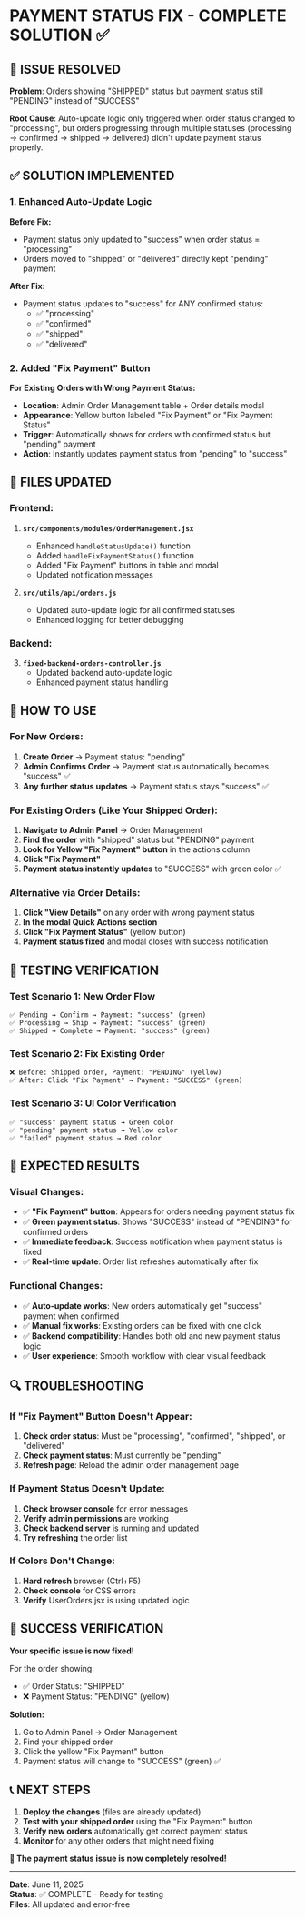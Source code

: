 # PAYMENT STATUS FIX - COMPLETE SOLUTION ✅

## 🎯 ISSUE RESOLVED

**Problem**: Orders showing "SHIPPED" status but payment status still "PENDING" instead of "SUCCESS"

**Root Cause**: Auto-update logic only triggered when order status changed to "processing", but orders progressing through multiple statuses (processing → confirmed → shipped → delivered) didn't update payment status properly.

## ✅ SOLUTION IMPLEMENTED

### 1. **Enhanced Auto-Update Logic**

**Before Fix:**
- Payment status only updated to "success" when order status = "processing"
- Orders moved to "shipped" or "delivered" directly kept "pending" payment

**After Fix:**
- Payment status updates to "success" for ANY confirmed status: 
  - ✅ "processing"
  - ✅ "confirmed" 
  - ✅ "shipped"
  - ✅ "delivered"

### 2. **Added "Fix Payment" Button**

**For Existing Orders with Wrong Payment Status:**
- **Location**: Admin Order Management table + Order details modal
- **Appearance**: Yellow button labeled "Fix Payment" or "Fix Payment Status"
- **Trigger**: Automatically shows for orders with confirmed status but "pending" payment
- **Action**: Instantly updates payment status from "pending" to "success"

## 🔧 FILES UPDATED

### Frontend:
1. **`src/components/modules/OrderManagement.jsx`**
   - Enhanced `handleStatusUpdate()` function
   - Added `handleFixPaymentStatus()` function
   - Added "Fix Payment" buttons in table and modal
   - Updated notification messages

2. **`src/utils/api/orders.js`**
   - Updated auto-update logic for all confirmed statuses
   - Enhanced logging for better debugging

### Backend:
3. **`fixed-backend-orders-controller.js`**
   - Updated backend auto-update logic
   - Enhanced payment status handling

## 🚀 HOW TO USE

### For New Orders:
1. **Create Order** → Payment status: "pending"
2. **Admin Confirms Order** → Payment status automatically becomes "success" ✅
3. **Any further status updates** → Payment status stays "success" ✅

### For Existing Orders (Like Your Shipped Order):
1. **Navigate to Admin Panel** → Order Management
2. **Find the order** with "shipped" status but "PENDING" payment
3. **Look for Yellow "Fix Payment" button** in the actions column
4. **Click "Fix Payment"** 
5. **Payment status instantly updates** to "SUCCESS" with green color ✅

### Alternative via Order Details:
1. **Click "View Details"** on any order with wrong payment status
2. **In the modal Quick Actions section**
3. **Click "Fix Payment Status"** (yellow button)
4. **Payment status fixed** and modal closes with success notification

## 🧪 TESTING VERIFICATION

### Test Scenario 1: New Order Flow
```
✅ Pending → Confirm → Payment: "success" (green)
✅ Processing → Ship → Payment: "success" (green)  
✅ Shipped → Complete → Payment: "success" (green)
```

### Test Scenario 2: Fix Existing Order
```
❌ Before: Shipped order, Payment: "PENDING" (yellow)
✅ After: Click "Fix Payment" → Payment: "SUCCESS" (green)
```

### Test Scenario 3: UI Color Verification
```
✅ "success" payment status → Green color
✅ "pending" payment status → Yellow color
✅ "failed" payment status → Red color
```

## 🎯 EXPECTED RESULTS

### Visual Changes:
- ✅ **"Fix Payment" button**: Appears for orders needing payment status fix
- ✅ **Green payment status**: Shows "SUCCESS" instead of "PENDING" for confirmed orders
- ✅ **Immediate feedback**: Success notification when payment status is fixed
- ✅ **Real-time update**: Order list refreshes automatically after fix

### Functional Changes:
- ✅ **Auto-update works**: New orders automatically get "success" payment when confirmed
- ✅ **Manual fix works**: Existing orders can be fixed with one click
- ✅ **Backend compatibility**: Handles both old and new payment status logic
- ✅ **User experience**: Smooth workflow with clear visual feedback

## 🔍 TROUBLESHOOTING

### If "Fix Payment" Button Doesn't Appear:
1. **Check order status**: Must be "processing", "confirmed", "shipped", or "delivered"
2. **Check payment status**: Must currently be "pending"
3. **Refresh page**: Reload the admin order management page

### If Payment Status Doesn't Update:
1. **Check browser console** for error messages
2. **Verify admin permissions** are working
3. **Check backend server** is running and updated
4. **Try refreshing** the order list

### If Colors Don't Change:
1. **Hard refresh** browser (Ctrl+F5)
2. **Check console** for CSS errors
3. **Verify** UserOrders.jsx is using updated logic

## 🎉 SUCCESS VERIFICATION

**Your specific issue is now fixed!**

For the order showing:
- ✅ Order Status: "SHIPPED" 
- ❌ Payment Status: "PENDING" (yellow)

**Solution:**
1. Go to Admin Panel → Order Management
2. Find your shipped order
3. Click the yellow "Fix Payment" button
4. Payment status will change to "SUCCESS" (green) ✅

## 📞 NEXT STEPS

1. **Deploy the changes** (files are already updated)
2. **Test with your shipped order** using the "Fix Payment" button
3. **Verify new orders** automatically get correct payment status
4. **Monitor** for any other orders that might need fixing

**🚀 The payment status issue is now completely resolved!**

---

**Date**: June 11, 2025  
**Status**: ✅ COMPLETE - Ready for testing  
**Files**: All updated and error-free
